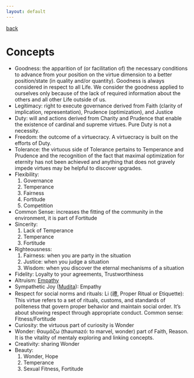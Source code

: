 ```yaml
---
layout: default
---
```

[back](./)

# Concepts

- Goodness: the apparition of (or facilitation of) the necessary conditions to advance from your position on the virtue dimension to a better position/state (in quality and/or quantity). Goodness is always considered in respect to all Life. We consider the goodness applied to ourselves only because of the lack of required information about the others and all other Life outside of us.
- Legitimacy: right to execute governance derived from Faith (clarity of implication, representation), Prudence (optimization), and Justice
- Duty: will and actions derived from Charity and Prudence that enable the existence of cardinal and supreme virtues. Pure Duty is not a necessity.
- Freedom: the outcome of a virtuecracy. A virtuecracy is built on the efforts of Duty.
- Tolerance: the virtuous side of Tolerance pertains to Temperance and Prudence and the recognition of the fact that maximal optimization for eternity has not been achieved and anything that does not gravely impede virtues may be helpful to discover upgrades.
- Flexibility: 
    1. Governance
    1. Temperance
    1. Fairness
    1. Fortitude
    1. Competition
- Common Sense: increases the fitting of the community in the environment, it is part of Fortitude
- Sincerity: 
    1. Lack of Temperance
    1. Temperance
    1. Fortitude
- Righteousness:
    1. Fairness: when you are party in the situation
    1. Justice: when you judge a situation
    1. Wisdom: when you discover the eternal mechanisms of a situation
- Fidelity: Loyalty to your agreements, Trustworthiness
- Altruism: [Empathy](3concepts.html)
- Sympathetic Joy ([Mudita](https://en.wikipedia.org/wiki/Mudita)): Empathy
- Respect for social norms and rituals: Li (禮, Proper Ritual or Etiquette): This virtue refers to a set of rituals, customs, and standards of politeness that govern proper behavior and maintain social order. It’s about showing respect through appropriate conduct. Common sense: Fitness/Fortitude
- Curiosity: the virtuous part of curiosity is Wonder
- Wonder: θαυμάζω (thaumazó: to marvel, wonder) part of Faith, Reason. It is the vitality of mentaly exploring and linking concepts.
- Creativity: sharing Wonder
- Beauty:
    1. Wonder, Hope
    1. Temperance
    1. Sexual Fitness, Fortitude

